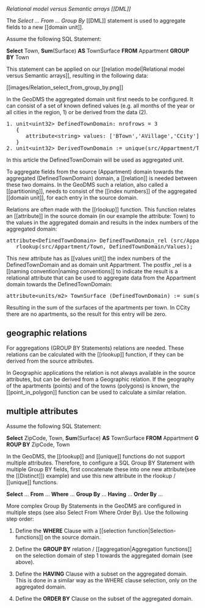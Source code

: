 *Relational model versus Semantic arrays [[DML]]*

The *Select ... From ... Group By* [[DML]] statement is used to aggregate fields to a new [[domain unit]].

Assume the following SQL Statement:

**Select** Town, **Sum**(Surface) **AS** TownSurface **FROM** Appartment **GROUP BY** Town

This statement can be applied on our [[relation model|Relational model versus Semantic arrays]], resulting in the following data:

[[images/Relation_select_from_group_by.png]]

In the GeoDMS the aggregated domain unit first needs to be configured. It can consist of a set of known defined values (e.g. all months of the year or all cities in the region, 1) or be derived from the data (2).

<pre>
1. unit&lt;uint32&gt; DefinedTownDomain: nrofrows = 3
   {
      attribute&lt;string&gt; values: ['BTown','AVillage','CCity'];
   }
2. unit&lt;uint32&gt; DerivedTownDomain := unique(src/Appartment/Town);
</pre>

In this article the DefinedTownDomain will be used as aggregated unit.

To aggregate fields from the source (Appartment) domain towards the aggregated (DefinedTownDomain) domain, a [[relation]] is needed between these two domains. In the GeoDMS such a relation, also called a [[partitioning]], needs to consist of the [[index numbers]] of the aggregated [[domain unit]], for each entry in the source domain.

Relations  are often made with the [[rlookup]] function. This function relates an [[attribute]] in the source domain (in our example the
attribute: Town) to the values in the aggregated domain and results in the index numbers of the aggregated domain:

<pre>
attribute&lt;DefinedTownDomain&gt; DefinedTownDomain_rel (src/Appartment) := 
   rlookup(src/Appartment/Town, DefinedTownDomain/Values);
</pre>

This new attribute has as [[values unit]] the index numbers of the DefinedTownDomain and as domain unit Appartment. The postfix _rel is a 
[[naming convention|naming conventions]] to indicate the result is a relational attribute that can be used to aggregate data from the Appartment domain towards the DefinedTownDomain:

<pre>
attribute&lt;units/m2&gt; TownSurface (DefinedTownDomain) := sum(src/Appartment/Surface, DefinedTownDomain_rel);
</pre>

Resulting in the sum of the surfaces of the apartments per town. In CCity there are no apartments, so the result for this entry will be zero.

## geographic relations

For aggregations (GROUP BY Statements) relations are needed. These relations can be calculated with the [[rlookup]] function, if they can be derived from the source attributes.

In Geographic applications the relation is not always available in the source attributes, but can be derived from a Geographic relation. If the geography of the apartments (points) and of the towns (polygons) is known, the [[point_in_polygon]] function can be used to calculate a similar relation.

## multiple attributes

Assume the following SQL Statement:

**Select** ZipCode, Town, **Sum**(Surface) **AS** TownSurface **FROM** Appartment **GROUP BY** ZipCode, Town

In the GeoDMS, the [[rlookup]] and [[unique]] functions do not support multiple attributes. Therefore, to configure a SQL Group BY Statement with multiple Group BY fields, first concatenate these into one new attribute(see the [[Distinct]]) example) and use this new attribute in the rlookup / [[unique]] functions.

**Select** ... **From** ... **Where** ... **Group By** ... **Having** ... **Order By** ...

More complex Group By Statements in the GeoDMS are configured in multiple steps (see also Select From Where Order By). Use the following step order:

1. Define the **WHERE** Clause with a [[selection function|Selection-functions]] on the source domain.

2. Define the **GROUP BY** relation / [[aggregation|Aggregation functions]] on the selection domain of step 1 towards the aggregated  domain (see above).

3. Define the **HAVING** Clause with a subset on the aggregated domain. This is done in a similar way as the WHERE clause selection, only on the aggregated domain.

4. Define the **ORDER BY** Clause on the subset of the aggregated domain.